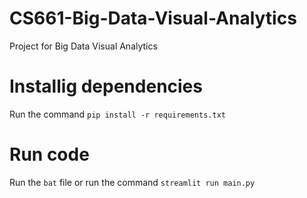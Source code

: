 # CS661-Big-Data-Visual-Analytics
Project for Big Data Visual Analytics

# Installig dependencies
Run the command `pip install -r requirements.txt`

# Run code
Run the `bat` file or run the command `streamlit run main.py`